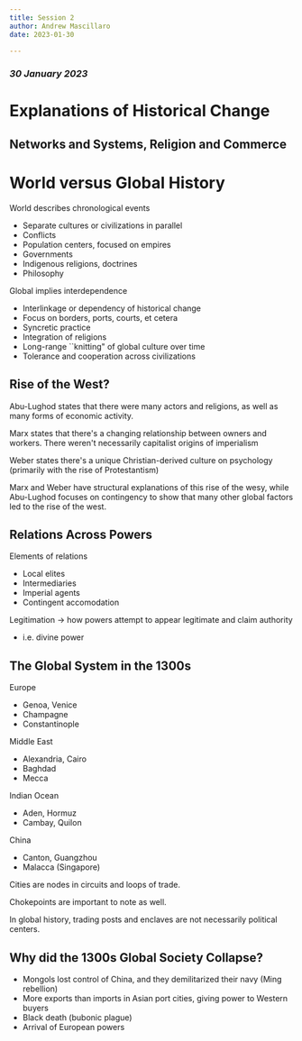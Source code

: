 ```yaml
---
title: Session 2
author: Andrew Mascillaro
date: 2023-01-30

---
```


### _30 January 2023_

# Explanations of Historical Change
## Networks and Systems, Religion and Commerce

# World versus Global History

World describes chronological events

- Separate cultures or civilizations in parallel
- Conflicts
- Population centers, focused on empires
- Governments
- Indigenous religions, doctrines
- Philosophy

Global implies interdependence

- Interlinkage or dependency of historical change
- Focus on borders, ports, courts, et cetera
- Syncretic practice
- Integration of religions
- Long-range \`\`knitting" of global culture over time
- Tolerance and cooperation across civilizations

## Rise of the West?

Abu-Lughod states that there were many actors and
religions, as well as many forms of economic activity.

Marx states that there's a changing relationship
between owners and workers.
There weren't necessarily capitalist origins of
imperialism

Weber states there's a unique Christian-derived culture
on psychology (primarily with the rise of Protestantism)

Marx and Weber have structural explanations of this
rise of the wesy, while Abu-Lughod focuses on
contingency to show that many other global factors led
to the rise of the west.

## Relations Across Powers

Elements of relations

- Local elites
- Intermediaries
- Imperial agents
- Contingent accomodation

Legitimation -> how powers attempt to appear legitimate
and claim authority

- i.e. divine power

## The Global System in the 1300s

Europe

- Genoa, Venice
- Champagne
- Constantinople

Middle East

- Alexandria, Cairo
- Baghdad
- Mecca

Indian Ocean

- Aden, Hormuz
- Cambay, Quilon

China

- Canton, Guangzhou
- Malacca (Singapore)

Cities are nodes in circuits and loops of trade.

Chokepoints are important to note as well.

In global history, trading posts and enclaves are
not necessarily political centers.

## Why did the 1300s Global Society Collapse?

- Mongols lost control of China, and they
demilitarized their navy (Ming rebellion)
- More exports than imports in Asian port cities,
giving power to Western buyers
- Black death (bubonic plague)
- Arrival of European powers
